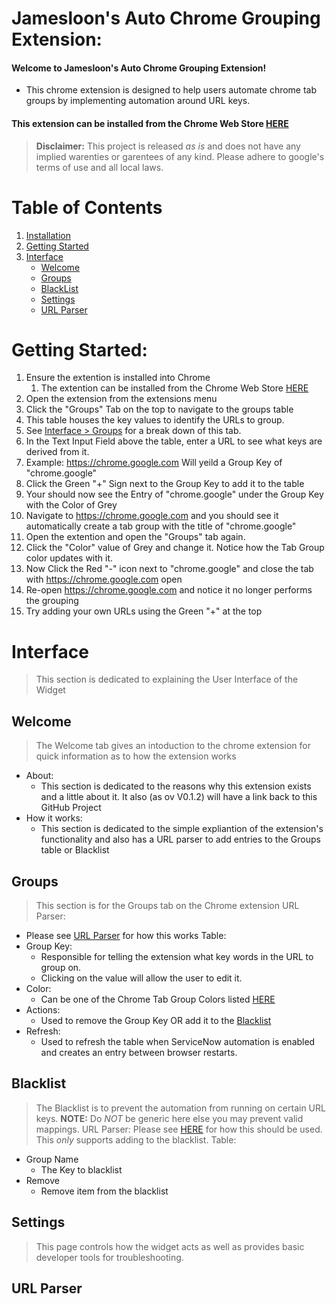 # Jamesloon's Auto Chrome Grouping Extension:
#### Welcome to Jamesloon's Auto Chrome Grouping Extension!
* This chrome extension is designed to help users automate chrome tab groups by implementing automation around URL keys.
#### This extension can be installed from the Chrome Web Store [HERE](https://chrome.google.com/webstore?hl=en)
> **Disclaimer:** This project is released *as is* and does not have any implied warenties or garentees of any kind. Please adhere to google's terms of use and all local laws.

# Table of Contents
1. [Installation](#installation)
2. [Getting Started](#getting-started)
3. [Interface](#interface)
    - [Welcome](#welcome)
    - [Groups](#groups)
    - [BlackList](#blacklist)
    - [Settings](#settings)
    - [URL Parser](#url_parser)

# Getting Started:
1. Ensure the extention is installed into Chrome
   1. The extention can be installed from the Chrome Web Store [HERE](https://chrome.google.com/webstore?hl=en)
1. Open the extension from the extensions menu
2. Click the "Groups" Tab on the top to navigate to the groups table
  1. This table houses the key values to identify the URLs to group.
  2. See [Interface > Groups](#groups) for a break down of this tab.
1. In the Text Input Field above the table, enter a URL to see what keys are derived from it.
  1. Example: https://chrome.google.com Will yeild a Group Key of "chrome.google"
1. Click the Green "+" Sign next to the Group Key to add it to the table
2. Your should now see the Entry of "chrome.google" under the Group Key with the Color of Grey
3. Navigate to https://chrome.google.com and you should see it automatically create a tab group with the title of "chrome.google"
4. Open the extention and open the "Groups" tab again.
5. Click the "Color" value of Grey and change it. Notice how the Tab Group color updates with it.
6. Now Click the Red "-" icon next to "chrome.google" and close the tab with https://chrome.google.com open
7. Re-open https://chrome.google.com and notice it no longer performs the grouping
8. Try adding your own URLs using the Green "+" at the top

# Interface
> This section is dedicated to explaining the User Interface of the Widget
## Welcome
> The Welcome tab gives an intoduction to the chrome extension for quick information as to how the extension works
* About:
  * This section is dedicated to the reasons why this extension exists and a little about it. It also (as ov V0.1.2) will have a link back to this GitHub Project
* How it works:
  * This section is dedicated to the simple expliantion of the extension's functionality and also has a URL parser to add entries to the Groups table or Blacklist
## Groups
> This section is for the Groups tab on the Chrome extension
URL Parser:
* Please see [URL Parser](#url_parser) for how this works
Table:
* Group Key: 
  * Responsible for telling the extension what key words in the URL to group on. 
  * Clicking on the value will allow the user to edit it.
* Color: 
  * Can be one of the Chrome Tab Group Colors listed [HERE](https://developer.chrome.com/docs/extensions/reference/tabGroups/#type-Color)
* Actions: 
  * Used to remove the Group Key OR add it to the [Blacklist](#blacklist)
* Refresh: 
  * Used to refresh the table when ServiceNow automation is enabled and creates an entry between browser restarts.
## Blacklist
> The Blacklist is to prevent the automation from running on certain URL keys. **NOTE:** Do *NOT* be generic here else you may prevent valid mappings.
URL Parser: Please see [HERE](#url_parser) for how this should be used. This *only* supports adding to the blacklist.
Table:
* Group Name
  * The Key to blacklist
* Remove
  * Remove item from the blacklist
## Settings
> This page controls how the widget acts as well as provides basic developer tools for troubleshooting.
## URL Parser
